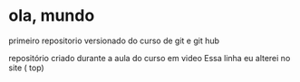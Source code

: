 # ola, mundo
 primeiro repositorio versionado do curso de git e git hub

repositório criado durante a aula do curso em video
Essa linha eu alterei no site ( top)

